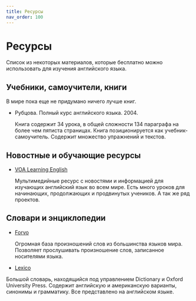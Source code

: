 ```yaml
---
title: Ресурсы
nav_order: 100
---
```


# Ресурсы

Список из некоторых материалов, которые бесплатно можно использовать
для изучения английского языка.

## Учебники, самоучители, книги

В мире пока еще не придумано ничего лучше книг.

- Рубцова.  Полный курс английского языка. 2004.

  Книга содержит 34 урока, в общей сложности 134 параграфа на более
  чем пятиста страницах.  Книга позиционируется как
  учебник-самоучитель.  Содержит множество упражнений и текстов.

## Новостные и обучающие ресурсы

- [VOA Learning English](https://learningenglish.voanews.com/)

  Мультимедийные ресурс с новостями и информацией для изучающих
  английский язык во всем мире.  Есть много уроков для начинающих,
  продолжающих и продвинутых учеников.  А так же ряд проектов.

## Словари и энциклопедии

- [Forvo](https://forvo.com/)

  Огромная база произношений слов из большинства языков мира.
  Позволяет прослушивать произношение слов, записанное носителями
  языка.
  
- [Lexico](https://www.lexico.com/)

Большой словарь, находящийся под управлением Dictionary и Oxford
University Press.  Содержит английскую и американскую варианты,
синонимы и грамматику.  Все представлено на английском языке.
